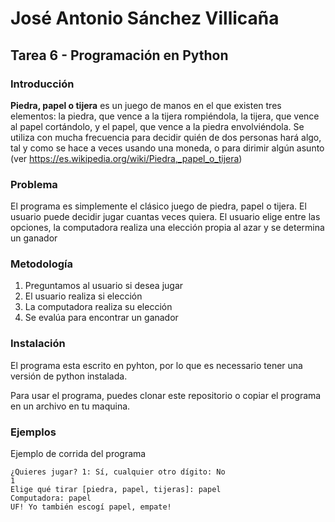 # José Antonio Sánchez Villicaña
## Tarea 6 - Programación en Python

### Introducción
**Piedra, papel o tijera** es un juego de manos en el que existen tres elementos: la piedra, que vence a la tijera rompiéndola, la tijera, que vence al papel cortándolo, y el papel, que vence a la piedra envolviéndola. Se utiliza con mucha frecuencia para decidir quién de dos personas hará algo, tal y como se hace a veces usando una moneda, o para dirimir algún asunto (ver https://es.wikipedia.org/wiki/Piedra,_papel_o_tijera)

### Problema
El programa es simplemente el clásico juego de piedra, papel o tijera. El usuario puede decidir jugar cuantas veces quiera. El usuario elige entre las opciones, la computadora realiza una elección propia al azar y se determina un ganador

### Metodología
1. Preguntamos al usuario si desea jugar
2. El usuario realiza si elección
3. La computadora realiza su elección
4. Se evalúa para encontrar un ganador


### Instalación

El programa esta escrito en pyhton, por lo que es necessario tener una versión de python instalada.

Para usar el programa, puedes clonar este repositorio o copiar el programa en un archivo en tu maquina.


### Ejemplos

Ejemplo de corrida del programa

```
¿Quieres jugar? 1: Sí, cualquier otro dígito: No
1
Elige qué tirar [piedra, papel, tijeras]: papel
Computadora: papel
UF! Yo también escogí papel, empate!
```

